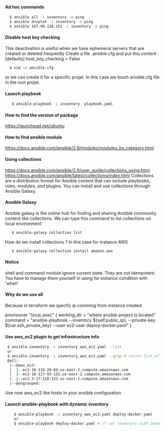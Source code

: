 #### Ad hoc commands 

```bash
  $ ansible all -i inventory -m ping
  $ ansible droplet -i inventory -m ping
  $ ansible 167.99.128.151 -i inventory -m ping
```

#### Disable host key checking 
This deactivation is useful when we have ephemeral servers that are created or deleted frequently 
Create a file .ansible.cfg and put this content : 
[defaults]
host_key_checking = False

```bash
  $ vim ~/.ansible.cfg
```  
or we can create it for a specific projet. In this case we touch ansible.cfg file in the root projet.

#### Launch playbook 

```bash
   $ ansible-playbook -i inventory  playbook.yaml
```

#### How to find the version of package 
https://launchpad.net/ubuntu

#### How to find ansible module
https://docs.ansible.com/ansible/2.9/modules/modules_by_category.html

#### Using collections 
https://docs.ansible.com/ansible/2.9/user_guide/collections_using.html
https://docs.ansible.com/ansible/latest/collections/index.html
Collections are a distribution format for Ansible content that can include playbooks, roles, modules, and plugins. You can install and use collections through Ansible Galaxy.

#### Ansible Galaxy
Ansible galaxy is the online hub for finding and sharing Ansible community content like collections.
We can type this command to list collections on local environment:

```bash
   $ ansible-galaxy collection list
```
How do we install collections ? In this case for instance AWS

```bash
   $ ansible-galaxy collection install amazon.aws
```

#### Notice 
shell and command module ignore current state.
They are not idempotent. You have to manage them yourself in using for instance condition with 'when' 

#### Why do we use all
Because in terraform we specfic ip comming from instance created 

 provisioner "local_exec" {
      working_dir = "where ansible project is located"
      command = "ansible-playbook --inventory ${self.public_ip}, --private-key ${var.ssh_private_key} --user ec2-user deploy-docker.yaml"
}

#### Use aws_ec2 plugin  to get infrastructure info

```bash
 $ ansible-inventory -i inventory_aws_ec2.yaml --list
 or 
 $ ansible-inventory -i inventory_aws_ec2.yaml --grap # return list of ec2 instances running
 @all:
  |--@aws_ec2:
  |  |--ec2-18-116-28-84.us-east-2.compute.amazonaws.com
  |  |--ec2-18-117-93-152.us-east-2.compute.amazonaws.com
  |  |--ec2-3-17-110-123.us-east-2.compute.amazonaws.com
  |--@ungrouped:
```
Use now aws_ec2 like hosts in your ansible configuration

#### Launch ansible-playbook with dynamic inventory 

```bash
    $ ansible-playbook -i inventory_aws_ec2.yaml deploy-docker.yaml
    or 
    $ ansible-playbook deploy-docker.yaml # if set inventory with inventory_aws_ec2.yaml in the ansible.cfg
```







